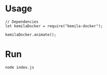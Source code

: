 # Usage

```nodejs
// Dependencies
let kemilaDocker = require("kemila-docker");

kemilaDocker.animate();
```

# Run
```nodejs
node index.js
```